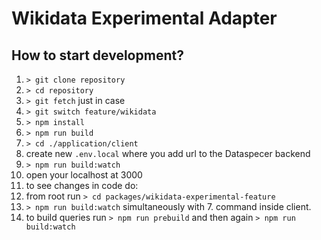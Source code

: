 # Wikidata Experimental Adapter

## How to start development?

1. `> git clone repository`
2. `> cd repository`
3. `> git fetch` just in case
4. `> git switch feature/wikidata`
5. `> npm install`
6. `> npm run build`
7. `> cd ./application/client`
8. create new `.env.local` where you add url to the Dataspecer backend
9. `> npm run build:watch`
10. open your localhost at 3000
11. to see changes in code do:
   1.  from root run `> cd packages/wikidata-experimental-feature`
   2.  `> npm run build:watch` simultaneously with 7. command inside client.
   3.  to build queries run `> npm run prebuild` and then again `> npm run build:watch`
